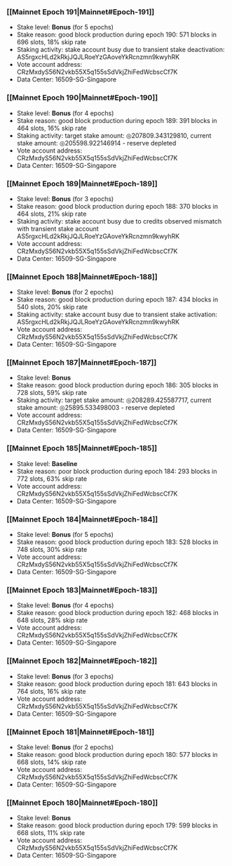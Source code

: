 ### [[Mainnet Epoch 191|Mainnet#Epoch-191]]
* Stake level: **Bonus** (for 5 epochs)
* Stake reason: good block production during epoch 190: 571 blocks in 696 slots, 18% skip rate
* Staking activity: stake account busy due to transient stake deactivation: AS5rgxcHLd2kRkjJQJLRoeYzGAoveYkRcnzmn9kwyhRK
* Vote account address: CRzMxdyS56N2vkb55X5q155sSdVkjZhiFedWcbscCf7K
* Data Center: 16509-SG-Singapore
### [[Mainnet Epoch 190|Mainnet#Epoch-190]]
* Stake level: **Bonus** (for 4 epochs)
* Stake reason: good block production during epoch 189: 391 blocks in 464 slots, 16% skip rate
* Staking activity: target stake amount: ◎207809.343129810, current stake amount: ◎205598.922146914 - reserve depleted
* Vote account address: CRzMxdyS56N2vkb55X5q155sSdVkjZhiFedWcbscCf7K
* Data Center: 16509-SG-Singapore
### [[Mainnet Epoch 189|Mainnet#Epoch-189]]
* Stake level: **Bonus** (for 3 epochs)
* Stake reason: good block production during epoch 188: 370 blocks in 464 slots, 21% skip rate
* Staking activity: stake account busy due to credits observed mismatch with transient stake account AS5rgxcHLd2kRkjJQJLRoeYzGAoveYkRcnzmn9kwyhRK
* Vote account address: CRzMxdyS56N2vkb55X5q155sSdVkjZhiFedWcbscCf7K
* Data Center: 16509-SG-Singapore
### [[Mainnet Epoch 188|Mainnet#Epoch-188]]
* Stake level: **Bonus** (for 2 epochs)
* Stake reason: good block production during epoch 187: 434 blocks in 540 slots, 20% skip rate
* Staking activity: stake account busy due to transient stake activation: AS5rgxcHLd2kRkjJQJLRoeYzGAoveYkRcnzmn9kwyhRK
* Vote account address: CRzMxdyS56N2vkb55X5q155sSdVkjZhiFedWcbscCf7K
* Data Center: 16509-SG-Singapore
### [[Mainnet Epoch 187|Mainnet#Epoch-187]]
* Stake level: **Bonus**
* Stake reason: good block production during epoch 186: 305 blocks in 728 slots, 59% skip rate
* Staking activity: target stake amount: ◎208289.425587717, current stake amount: ◎25895.533498003 - reserve depleted
* Vote account address: CRzMxdyS56N2vkb55X5q155sSdVkjZhiFedWcbscCf7K
* Data Center: 16509-SG-Singapore
### [[Mainnet Epoch 185|Mainnet#Epoch-185]]
* Stake level: **Baseline**
* Stake reason: poor block production during epoch 184: 293 blocks in 772 slots, 63% skip rate 
* Vote account address: CRzMxdyS56N2vkb55X5q155sSdVkjZhiFedWcbscCf7K
* Data Center: 16509-SG-Singapore
### [[Mainnet Epoch 184|Mainnet#Epoch-184]]
* Stake level: **Bonus** (for 5 epochs)
* Stake reason: good block production during epoch 183: 528 blocks in 748 slots, 30% skip rate
* Vote account address: CRzMxdyS56N2vkb55X5q155sSdVkjZhiFedWcbscCf7K
* Data Center: 16509-SG-Singapore
### [[Mainnet Epoch 183|Mainnet#Epoch-183]]
* Stake level: **Bonus** (for 4 epochs)
* Stake reason: good block production during epoch 182: 468 blocks in 648 slots, 28% skip rate
* Vote account address: CRzMxdyS56N2vkb55X5q155sSdVkjZhiFedWcbscCf7K
* Data Center: 16509-SG-Singapore
### [[Mainnet Epoch 182|Mainnet#Epoch-182]]
* Stake level: **Bonus** (for 3 epochs)
* Stake reason: good block production during epoch 181: 643 blocks in 764 slots, 16% skip rate
* Vote account address: CRzMxdyS56N2vkb55X5q155sSdVkjZhiFedWcbscCf7K
* Data Center: 16509-SG-Singapore
### [[Mainnet Epoch 181|Mainnet#Epoch-181]]
* Stake level: **Bonus** (for 2 epochs)
* Stake reason: good block production during epoch 180: 577 blocks in 668 slots, 14% skip rate
* Vote account address: CRzMxdyS56N2vkb55X5q155sSdVkjZhiFedWcbscCf7K
* Data Center: 16509-SG-Singapore
### [[Mainnet Epoch 180|Mainnet#Epoch-180]]
* Stake level: **Bonus**
* Stake reason: good block production during epoch 179: 599 blocks in 668 slots, 11% skip rate
* Vote account address: CRzMxdyS56N2vkb55X5q155sSdVkjZhiFedWcbscCf7K
* Data Center: 16509-SG-Singapore
